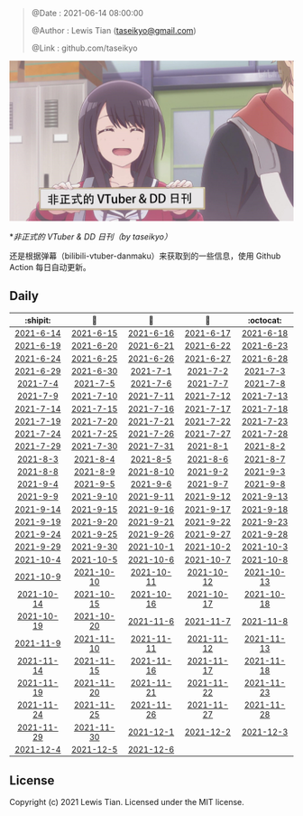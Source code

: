 > @Date    : 2021-06-14 08:00:00
>
> @Author  : Lewis Tian (taseikyo@gmail.com)
>
> @Link    : github.com/taseikyo

![](../images/daily.jpg)

\**非正式的 VTuber & DD 日刊（by taseikyo）*

还是根据弹幕（bilibili-vtuber-danmaku）来获取到的一些信息，使用 Github Action 每日自动更新。

## Daily

|            :shipit:            |        :jack_o_lantern:        |             :beer:             |           :fish_cake:          |            :octocat:           |
|:------------------------------:|:------------------------------:|:------------------------------:|:------------------------------:|:------------------------------:|
| [2021-6-14](docs/2021-6-14.md) | [2021-6-15](docs/2021-6-15.md) | [2021-6-16](docs/2021-6-16.md) | [2021-6-17](docs/2021-6-17.md) | [2021-6-18](docs/2021-6-18.md) |
| [2021-6-19](docs/2021-6-19.md) | [2021-6-20](docs/2021-6-20.md) | [2021-6-21](docs/2021-6-21.md) | [2021-6-22](docs/2021-6-22.md) | [2021-6-23](docs/2021-6-23.md) |
| [2021-6-24](docs/2021-6-24.md) | [2021-6-25](docs/2021-6-25.md) | [2021-6-26](docs/2021-6-26.md) | [2021-6-27](docs/2021-6-27.md) | [2021-6-28](docs/2021-6-28.md) |
| [2021-6-29](docs/2021-6-29.md) | [2021-6-30](docs/2021-6-30.md) | [2021-7-1](docs/2021-7-1.md) | [2021-7-2](docs/2021-7-2.md) | [2021-7-3](docs/2021-7-3.md) |
| [2021-7-4](docs/2021-7-4.md) | [2021-7-5](docs/2021-7-5.md) | [2021-7-6](docs/2021-7-6.md) | [2021-7-7](docs/2021-7-7.md) | [2021-7-8](docs/2021-7-8.md) |
| [2021-7-9](docs/2021-7-9.md) | [2021-7-10](docs/2021-7-10.md) | [2021-7-11](docs/2021-7-11.md) | [2021-7-12](docs/2021-7-12.md) | [2021-7-13](docs/2021-7-13.md) |
| [2021-7-14](docs/2021-7-14.md) | [2021-7-15](docs/2021-7-15.md) | [2021-7-16](docs/2021-7-16.md) | [2021-7-17](docs/2021-7-17.md) | [2021-7-18](docs/2021-7-18.md) |
| [2021-7-19](docs/2021-7-19.md) | [2021-7-20](docs/2021-7-20.md) | [2021-7-21](docs/2021-7-21.md) | [2021-7-22](docs/2021-7-22.md) | [2021-7-23](docs/2021-7-23.md) |
| [2021-7-24](docs/2021-7-24.md) | [2021-7-25](docs/2021-7-25.md) | [2021-7-26](docs/2021-7-26.md) | [2021-7-27](docs/2021-7-27.md) | [2021-7-28](docs/2021-7-28.md) |
| [2021-7-29](docs/2021-7-29.md) | [2021-7-30](docs/2021-7-30.md) | [2021-7-31](docs/2021-7-31.md) | [2021-8-1](docs/2021-8-1.md) | [2021-8-2](docs/2021-8-2.md) |
| [2021-8-3](docs/2021-8-3.md) | [2021-8-4](docs/2021-8-4.md) | [2021-8-5](docs/2021-8-5.md) | [2021-8-6](docs/2021-8-6.md) | [2021-8-7](docs/2021-8-7.md) |
| [2021-8-8](docs/2021-8-8.md) | [2021-8-9](docs/2021-8-9.md) | [2021-8-10](docs/2021-8-10.md) | [2021-9-2](docs/2021-9-2.md) | [2021-9-3](docs/2021-9-3.md) |
| [2021-9-4](docs/2021-9-4.md) | [2021-9-5](docs/2021-9-5.md) | [2021-9-6](docs/2021-9-6.md) | [2021-9-7](docs/2021-9-7.md) | [2021-9-8](docs/2021-9-8.md) |
| [2021-9-9](docs/2021-9-9.md) | [2021-9-10](docs/2021-9-10.md) | [2021-9-11](docs/2021-9-11.md) | [2021-9-12](docs/2021-9-12.md) | [2021-9-13](docs/2021-9-13.md) |
| [2021-9-14](docs/2021-9-14.md) | [2021-9-15](docs/2021-9-15.md) | [2021-9-16](docs/2021-9-16.md) | [2021-9-17](docs/2021-9-17.md) | [2021-9-18](docs/2021-9-18.md) |
| [2021-9-19](docs/2021-9-19.md) | [2021-9-20](docs/2021-9-20.md) | [2021-9-21](docs/2021-9-21.md) | [2021-9-22](docs/2021-9-22.md) | [2021-9-23](docs/2021-9-23.md) |
| [2021-9-24](docs/2021-9-24.md) | [2021-9-25](docs/2021-9-25.md) | [2021-9-26](docs/2021-9-26.md) | [2021-9-27](docs/2021-9-27.md) | [2021-9-28](docs/2021-9-28.md) |
| [2021-9-29](docs/2021-9-29.md) | [2021-9-30](docs/2021-9-30.md) | [2021-10-1](docs/2021-10-1.md) | [2021-10-2](docs/2021-10-2.md) | [2021-10-3](docs/2021-10-3.md) |
| [2021-10-4](docs/2021-10-4.md) | [2021-10-5](docs/2021-10-5.md) | [2021-10-6](docs/2021-10-6.md) | [2021-10-7](docs/2021-10-7.md) | [2021-10-8](docs/2021-10-8.md) |
| [2021-10-9](docs/2021-10-9.md) | [2021-10-10](docs/2021-10-10.md) | [2021-10-11](docs/2021-10-11.md) | [2021-10-12](docs/2021-10-12.md) | [2021-10-13](docs/2021-10-13.md) |
| [2021-10-14](docs/2021-10-14.md) | [2021-10-15](docs/2021-10-15.md) | [2021-10-16](docs/2021-10-16.md) | [2021-10-17](docs/2021-10-17.md) | [2021-10-18](docs/2021-10-18.md) |
| [2021-10-19](docs/2021-10-19.md) | [2021-10-20](docs/2021-10-20.md) | [2021-11-6](docs/2021-11-6.md) | [2021-11-7](docs/2021-11-7.md) | [2021-11-8](docs/2021-11-8.md) |
| [2021-11-9](docs/2021-11-9.md) | [2021-11-10](docs/2021-11-10.md) | [2021-11-11](docs/2021-11-11.md) | [2021-11-12](docs/2021-11-12.md) | [2021-11-13](docs/2021-11-13.md) |
| [2021-11-14](docs/2021-11-14.md) | [2021-11-15](docs/2021-11-15.md) | [2021-11-16](docs/2021-11-16.md) | [2021-11-17](docs/2021-11-17.md) | [2021-11-18](docs/2021-11-18.md) |
| [2021-11-19](docs/2021-11-19.md) | [2021-11-20](docs/2021-11-20.md) | [2021-11-21](docs/2021-11-21.md) | [2021-11-22](docs/2021-11-22.md) | [2021-11-23](docs/2021-11-23.md) |
| [2021-11-24](docs/2021-11-24.md) | [2021-11-25](docs/2021-11-25.md) | [2021-11-26](docs/2021-11-26.md) | [2021-11-27](docs/2021-11-27.md) | [2021-11-28](docs/2021-11-28.md) |
| [2021-11-29](docs/2021-11-29.md) | [2021-11-30](docs/2021-11-30.md) | [2021-12-1](docs/2021-12-1.md) | [2021-12-2](docs/2021-12-2.md) | [2021-12-3](docs/2021-12-3.md) |
| [2021-12-4](docs/2021-12-4.md) | [2021-12-5](docs/2021-12-5.md) | [2021-12-6](docs/2021-12-6.md) | | | |

## License

Copyright (c) 2021 Lewis Tian. Licensed under the MIT license.
